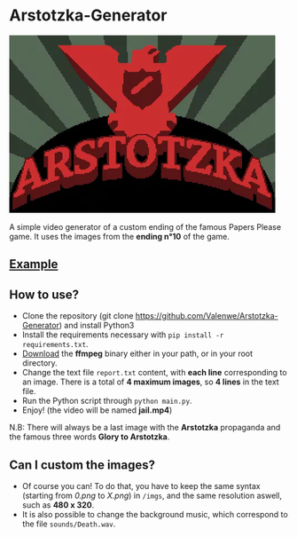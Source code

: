 # Arstotzka-Generator

![Glory to Arstotzka](imgs/arstotzka.png)

A simple video generator of a custom ending of the famous Papers Please game.
It uses the images from the **ending n°10** of the game.

## [Example](example.mp4)

## How to use?

- Clone the repository (git clone https://github.com/Valenwe/Arstotzka-Generator) and install Python3
- Install the requirements necessary with `pip install -r requirements.txt`.
- [Download](https://ffmpeg.org/download.html) the **ffmpeg** binary either in your path, or in your root directory.
- Change the text file `report.txt` content, with **each line** corresponding to an image. There is a total of **4 maximum images**, so **4 lines** in the text file.
- Run the Python script through `python main.py`.
- Enjoy! (the video will be named **jail.mp4**)

N.B: There will always be a last image with the **Arstotzka** propaganda and the famous three words **Glory to Arstotzka**.

## Can I custom the images?

- Of course you can! To do that, you have to keep the same syntax (starting from *0.png* to *X.png*) in `/imgs`, and the same resolution aswell, such as **480 x 320**.
- It is also possible to change the background music, which correspond to the file `sounds/Death.wav`.